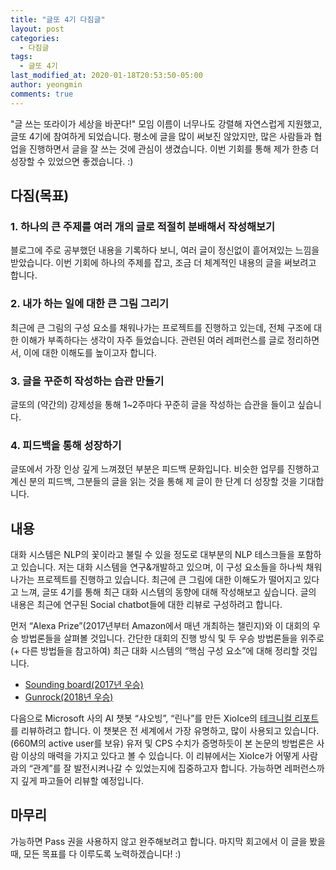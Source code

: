 ```yaml
---
title: "글또 4기 다짐글"
layout: post
categories:
  - 다짐글
tags:
  - 글또 4기
last_modified_at: 2020-01-18T20:53:50-05:00
author: yeongmin
comments: true
---
```


"글 쓰는 또라이가 세상을 바꾼다!" 모임 이름이 너무나도 강렬해 자연스럽게 지원했고, 글또 4기에 참여하게 되었습니다. 평소에 글을 많이 써보진 않았지만, 많은 사람들과 협업을 진행하면서 글을 잘 쓰는 것에 관심이 생겼습니다. 이번 기회를 통해 제가 한층 더 성장할 수 있었으면 좋겠습니다. :)

## 다짐(목표)

### 1. 하나의 큰 주제를 여러 개의 글로 적절히 분배해서 작성해보기

블로그에 주로 공부했던 내용을 기록하다 보니, 여러 글이 정신없이 흩어져있는 느낌을 받았습니다. 이번 기회에 하나의 주제를 잡고, 조금 더 체계적인 내용의 글을 써보려고 합니다.

### 2. 내가 하는 일에 대한 큰 그림 그리기

최근에 큰 그림의 구성 요소를 채워나가는 프로젝트를 진행하고 있는데, 전체 구조에 대한 이해가 부족하다는 생각이 자주 들었습니다. 관련된 여러 레퍼런스를 글로 정리하면서, 이에 대한 이해도를 높이고자 합니다.

### 3. 글을 꾸준히 작성하는 습관 만들기

글또의 (약간의) 강제성을 통해 1~2주마다 꾸준히 글을 작성하는 습관을 들이고 싶습니다.

### 4. 피드백을 통해 성장하기

글또에서 가장 인상 깊게 느껴졌던 부분은 피드백 문화입니다. 비슷한 업무를 진행하고 계신 분의 피드백, 그분들의 글을 읽는 것을 통해 제 글이 한 단계 더 성장할 것을 기대합니다.

## 내용

대화 시스템은 NLP의 꽃이라고 불릴 수 있을 정도로 대부분의 NLP 테스크들을 포함하고 있습니다. 저는 대화 시스템을 연구&개발하고 있으며, 이 구성 요소들을 하나씩 채워나가는 프로젝트를 진행하고 있습니다. 최근에 큰 그림에 대한 이해도가 떨어지고 있다고 느껴, 글또 4기를 통해 최근 대화 시스템의 동향에 대해 작성해보고 싶습니다. 글의 내용은 최근에 연구된 Social chatbot들에 대한 리뷰로 구성하려고 합니다.

먼저 “Alexa Prize”(2017년부터 Amazon에서 매년 개최하는 챌린지)와 이 대회의 우승 방법론들을 살펴볼 것입니다. 간단한 대회의 진행 방식 및 두 우승 방법론들을 위주로 (+ 다른 방법들을 참고하여) 최근 대화 시스템의 “핵심 구성 요소”에 대해 정리할 것입니다.
- [Sounding board(2017년 우승)](https://m.media-amazon.com/images/G/01/mobile-apps/dex/alexa/alexaprize/assets/pdf/2017/Soundingboard.pdf)
- [Gunrock(2018년 우승)](https://m.media-amazon.com/images/G/01/mobile-apps/dex/alexa/alexaprize/assets/pdf/2018/Gunrock.pdf)

다음으로 Microsoft 사의 AI 챗봇 “샤오빙”, “린나”를 만든 XioIce의 [테크니컬 리포트](https://arxiv.org/pdf/1812.08989.pdf)를 리뷰하려고 합니다. 이 챗봇은 전 세계에서 가장 유명하고, 많이 사용되고 있습니다.(660M의 active user를 보유) 유저 및 CPS 수치가 증명하듯이 본 논문의 방법론은 사람 이상의 매력을 가지고 있다고 볼 수 있습니다. 이 리뷰에서는 XioIce가 어떻게 사람과의 “관계”를 잘 발전시켜나갈 수 있었는지에 집중하고자 합니다. 가능하면 레퍼런스까지 깊게 파고들어 리뷰할 예정입니다.

## 마무리

가능하면 Pass 권을 사용하지 않고 완주해보려고 합니다. 마지막 회고에서 이 글을 봤을 때, 모든 목표를 다 이루도록 노력하겠습니다! :)